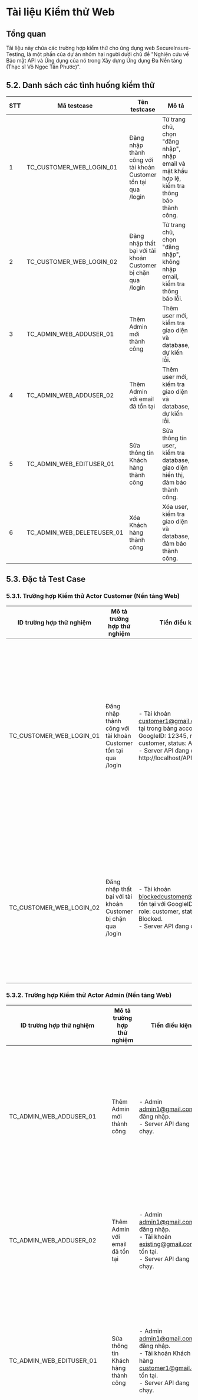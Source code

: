 # Tài liệu Kiểm thử Web

## Tổng quan
Tài liệu này chứa các trường hợp kiểm thử cho ứng dụng web SecureInsure-Testing, là một phần của dự án nhóm hai người dưới chủ đề "Nghiên cứu về Bảo mật API và Ứng dụng của nó trong Xây dựng Ứng dụng Đa Nền tảng (Thạc sĩ Võ Ngọc Tấn Phước)".

## 5.2. Danh sách các tình huống kiểm thử
| STT | Mã testcase           | Tên testcase                              | Mô tả                                                                 |
|-----|-----------------------|-------------------------------------------|----------------------------------------------------------------------|
| 1   | TC_CUSTOMER_WEB_LOGIN_01 | Đăng nhập thành công với tài khoản Customer tồn tại qua /login | Từ trang chủ, chọn "đăng nhập", nhập email và mật khẩu hợp lệ, kiểm tra thông báo thành công. |
| 2   | TC_CUSTOMER_WEB_LOGIN_02 | Đăng nhập thất bại với tài khoản Customer bị chặn qua /login | Từ trang chủ, chọn "đăng nhập", không nhập email, kiểm tra thông báo lỗi. |
| 3   | TC_ADMIN_WEB_ADDUSER_01  | Thêm Admin mới thành công                | Thêm user mới, kiểm tra giao diện và database, dự kiến lỗi.          |
| 4   | TC_ADMIN_WEB_ADDUSER_02  | Thêm Admin với email đã tồn tại          | Thêm user mới, kiểm tra giao diện và database, dự kiến lỗi.          |
| 5   | TC_ADMIN_WEB_EDITUSER_01 | Sửa thông tin Khách hàng thành công      | Sửa thông tin user, kiểm tra database, giao diện hiển thị, đảm bảo thành công. |
| 6   | TC_ADMIN_WEB_DELETEUSER_01 | Xóa Khách hàng thành công               | Xóa user, kiểm tra giao diện và database, đảm bảo thành công.        |

## 5.3. Đặc tả Test Case
### 5.3.1. Trường hợp Kiểm thử Actor Customer (Nền tảng Web)
| ID trường hợp thử nghiệm    | Mô tả trường hợp thử nghiệm                              | Tiền điều kiện                                                                 | Các bước kiểm tra                                                                 | Dữ liệu thử nghiệm                                                                                   | Kết quả mong đợi                                                                                           | Kết quả thực tế                                                                                           | Vượt qua/thất bại (P/F) |
|-----------------------------|----------------------------------------------------------|--------------------------------------------------------------------------------|-----------------------------------------------------------------------------------|-----------------------------------------------------------------------------------------------------|-----------------------------------------------------------------------------------------------------------|-----------------------------------------------------------------------------------------------------------|-------------------------|
| TC_CUSTOMER_WEB_LOGIN_01    | Đăng nhập thành công với tài khoản Customer tồn tại qua /login | - Tài khoản customer1@gmail.com tồn tại trong bảng account với GoogleID: 12345, role: customer, status: Active. <br> - Server API đang chạy tại http://localhost/API_Secu | 1. Truy cập trang chủ web (http://localhost:80/API_Security/design/pages/trangchu). <br> 2. Nhấn nút "Đăng nhập với Google". <br> 3. Nhập customer1@gmail.com và cấp quyền qua Google OAuth. <br> 4. Gửi yêu cầu POST đến /login với CSRF token và Google ID token. <br> 5. Kiểm tra phản hồi API và giao diện. | Request: POST /app_login <br> Header: Authorization: Bearer <Google_ID_Token>, X-CSRF-Token: <valid_csrf_token> <br> Body: { "GoogleID": "12345", "email": "customer1@gmail.com", "FullName": "Nguyen Van A", "access_token": "valid_access_token", "expires_at": "2025-06-01 12:00:00" } | Response: HTTP 200 OK, JSON { "status": "success", "token": "<JWT_token>", "message": "Đăng nhập thành công", "role": "customer", "status": "Active" }. <br> Giao diện chuyển sang dashboard Customer với các chức năng xem/sửa thông tin, gói bảo hiểm, hợp đồng. <br> Thông báo: "Đăng nhập thành công". | Response: HTTP 200 OK, JSON { "status": "success", "token": "<JWT_token>", "message": "Đăng nhập thành công", "role": "customer", "status": "Active" }. <br> Dashboard Customer hiển thị đúng. <br> Thông báo: "Đăng nhập thành công". | P |
| TC_CUSTOMER_WEB_LOGIN_02    | Đăng nhập thất bại với tài khoản Customer bị chặn qua /login | - Tài khoản blockedcustomer@gmail.com tồn tại với GoogleID: 67890, role: customer, status: Blocked. <br> - Server API đang chạy. | 1. Truy cập trang chủ web. <br> 2. Nhấn nút "Đăng nhập với Google". <br> 3. Nhập blockedcustomer@gmail.com. <br> 4. Gửi yêu cầu POST đến /login với CSRF token. <br> 5. Kiểm tra phản hồi API và giao diện. | Request: POST /app_login <br> Header: Authorization: Bearer <Google_ID_Token>, X-CSRF-Token: <valid_csrf_token> <br> Body: { "GoogleID": "67890", "email": "blockedcustomer@gmail.com", "FullName": "Nguyen Van B", "access_token": "valid_access_token", "expires_at": "2025-06-01 12:00:00" } | Response: HTTP 200 OK, JSON { "status": "success", "token": "<JWT_token>", "message": "Đăng nhập thành công", "role": "customer", "status": "Blocked" }. <br> Giao diện hiển thị thông báo lỗi: "Tài khoản bị chặn". <br> Vẫn ở trang đăng nhập. | Response: HTTP 200 OK, JSON { "status": "success", "token": "<JWT_token>", "message": "Đăng nhập thành công", "role": "customer", "status": "Blocked" }. <br> Thông báo lỗi hiển thị đúng. <br> Giao diện không chuyển. | P |

### 5.3.2. Trường hợp Kiểm thử Actor Admin (Nền tảng Web)
| ID trường hợp thử nghiệm    | Mô tả trường hợp thử nghiệm                              | Tiền điều kiện                                                                 | Các bước kiểm tra                                                                 | Dữ liệu thử nghiệm                                                                                   | Kết quả mong đợi                                                                                           | Kết quả thực tế                                                                                           | Vượt qua/thất bại (P/F) |
|-----------------------------|----------------------------------------------------------|--------------------------------------------------------------------------------|-----------------------------------------------------------------------------------|-----------------------------------------------------------------------------------------------------|-----------------------------------------------------------------------------------------------------------|-----------------------------------------------------------------------------------------------------------|-------------------------|
| TC_ADMIN_WEB_ADDUSER_01     | Thêm Admin mới thành công                               | - Admin admin1@gmail.com đã đăng nhập. <br> - Server API đang chạy.           | 1. Vào trang quản lý người dùng. <br> 2. Nhấn nút "Thêm Admin". <br> 3. Nhập thông tin người dùng mới. <br> 4. Nhấn "Lưu". <br> 5. Kiểm tra giao diện và bảng account, admin trong MySQL. | Email: newadmin@gmail.com <br> FullName: "Nguyen Van A" <br> Role: admin <br> Status: Active | Thông báo: "Thêm Admin thành công". <br> Bảng account và admin có bản ghi mới với email newadmin@gmail.com. <br> Danh sách người dùng trên giao diện cập nhật. | Thông báo: "Thêm Admin thành công". <br> Bảng account và admin có bản ghi mới. <br> Danh sách người dùng cập nhật đúng. | P |
| TC_ADMIN_WEB_ADDUSER_02     | Thêm Admin với email đã tồn tại                         | - Admin admin1@gmail.com đã đăng nhập. <br> - Tài khoản existing@gmail.com đã tồn tại. <br> - Server API đang chạy. | 1. Vào trang quản lý người dùng. <br> 2. Nhấn nút "Thêm Admin". <br> 3. Nhập thông tin với email đã tồn tại. <br> 4. Nhấn "Lưu". <br> 5. Kiểm tra giao diện và cơ sở dữ liệu. | Email: existing@gmail.com <br> FullName: "Nguyen Van B" <br> Role: admin <br> Status: Active | Thông báo lỗi: "Email đã tồn tại". <br> Cơ sở dữ liệu không có bản ghi mới. | Thông báo lỗi: "Email này đã được sử dụng cho tài khoản khác". <br> Cơ sở dữ liệu không thay đổi. | P |
| TC_ADMIN_WEB_EDITUSER_01    | Sửa thông tin Khách hàng thành công                     | - Admin admin1@gmail.com đã đăng nhập. <br> - Tài khoản Khách hàng customer1@gmail.com tồn tại. <br> - Server API đang chạy. | 1. Vào trang quản lý người dùng. <br> 2. Chọn Khách hàng customer1@gmail.com. <br> 3. Nhấn "Sửa". <br> 4. Cập nhật số điện thoại. <br> 5. Nhấn "Lưu". <br> 6. Kiểm tra giao diện và bảng account. | Email: customer1@gmail.com <br> Phone: "0987654321" | Thông báo: "Cập nhật thành công". <br> Bảng account cập nhật số điện thoại mới cho customer1@gmail.com. <br> Giao diện hiển thị thông tin đã cập nhật. | Thông báo: "Cập nhật thành công". <br> Bảng account cập nhật đúng số điện thoại. <br> Giao diện hiển thị thông tin mới. | P |
| TC_ADMIN_WEB_DELETEUSER_01  | Xóa Khách hàng thành công                               | - Admin admin1@gmail.com đã đăng nhập. <br> - Tài khoản Khách hàng customer2@gmail.com tồn tại. <br> - Server API đang chạy. | 1. Vào trang quản lý người dùng. <br> 2. Chọn Khách hàng customer2@gmail.com. <br> 3. Nhấn "Xóa". <br> 4. Xác nhận xóa. <br> 5. Kiểm tra giao diện và bảng account, customer. | Email: customer2@gmail.com | Thông báo: "Xóa thành công". <br> Bản ghi customer2@gmail.com bị xóa khỏi bảng account và customer. <br> Danh sách người dùng cập nhật. | Thông báo: "Xóa thành công". <br> Bản ghi bị xóa đúng. <br> Danh sách người dùng cập nhật. | P |

## 5.3.4. Trường hợp Kiểm thử Bảo mật API
| ID trường hợp thử nghiệm    | Mô tả trường hợp thử nghiệm                              | Tiền điều kiện                                                                 | Các bước kiểm tra                                                                 | Dữ liệu thử nghiệm                                                                                   | Kết quả mong đợi                                                                                           | Kết quả thực tế                                                                                           | Vượt qua/thất bại (P/F) |
|-----------------------------|----------------------------------------------------------|--------------------------------------------------------------------------------|-----------------------------------------------------------------------------------|-----------------------------------------------------------------------------------------------------|-----------------------------------------------------------------------------------------------------------|-----------------------------------------------------------------------------------------------------------|-------------------------|
| TC_Token_Stored_01          | Kiểm tra token trong thư mục tokens được mã hóa          | - Đăng nhập bằng Google OAuth với email tuchuc848@gmail.com. <br> - Thư mục tokens đã được tạo trong TaskManagerApp/tokens. | 1. Đăng nhập bằng Google OAuth với email tuchuc848@gmail.com. <br> 2. Mở thư mục C:\Users\PC\OneDrive - Industrial University of HoChiMinh City\Documents\NetBeansProjects\TaskManagerApp\tokens. <br> 3. Kiểm tra nội dung tệp StoredCredential. | Nội dung tệp StoredCredential là chuỗi mã hóa (dạng Base64, không đọc được trực tiếp). | - Response: {"error": "403 Forbidden - CSRF token missing or invalid"}. <br> - Bảng account không có bản ghi mới. | - Response: {"error": "403 Forbidden - CSRF token missing or invalid"}. <br> - Bảng account không có bản ghi mới. <br> - Log: " Invalid CSRF token ". | P (do thiếu CSRF token, đây là hành vi bảo mật mong đợi) |
| TC_API_Secu_01              | Gửi request POST tới /add để thêm người dùng mới nhưng không kèm theo csrf token. | - Token hợp lệ của admin (tuchuc34@gmail.com) đã được tạo. <br> - CSRF token chưa được gửi. <br> - Server API (http://localhost/API_Secu) đang chạy. | 1. Gửi request POST tới http://localhost/API_Secu/add với: <br> Header: Authorization: Bearer <auth_token>, Content-Type: application/json. <br> Body: {"email": "tuchuc34@gmail.com", "role": "customer", "status": "Active"}. <br> 4. Kiểm tra response và bảng account. | - email: tuchuc34@gmail.com <br> - token được cấp của user sau khi đăng nhập | - Response: {"error": "403 Forbidden - CSRF token missing or invalid"}. <br> - Bảng account không có bản ghi mới. | - Response: {"error": "403 Forbidden - CSRF token missing or invalid"}. <br> - Bảng account không có bản ghi mới. <br> - Log: " Invalid CSRF token ". | P (do thiếu CSRF token, đây là hành vi bảo mật mong đợi) |
| TC_API_Secu_02              | Gửi request POST tới /add có kèm csrf token hợp lệ.      | - Token hợp lệ của admin (tuchuc34@gmail.com) đã được tạo. <br> - CSRF token hợp lệ (csrf_token: "valid_token") được tạo từ server và gửi. <br> - Server API đang chạy. | 1. Gửi request POST tới http://localhost/API_Secu/add với: <br> Header: Authorization: Bearer <auth_token>, Content-Type: application/json, X-CSRF-Token: valid_token. <br> Body: {"email": "tuchuc34@gmail.com", "role": "customer", "status": "Active"}. <br> 2. Kiểm tra response và bảng account. | - Email: tuchuc34@gmail.com <br> - Auth Token <br> - Csrf token | - Response: {"status": "success", "message": "Thêm người dùng thành công"}. <br> - Bảng account chứa bản ghi mới: email: "tuchuc34@gmail.com", role: "customer", status: "Active". | - Response: {"status": "success", "message": "Thêm người dùng thành công"}. <br> - Bảng account chứa bản ghi: email: "tuchuc34@gmail.com", role: "customer", status: "Active". | P |
| TC_API_Secu_03              | Kiểm tra chống SQL Injection trên /AdminUpdate           | - User tuchuc848@gmail.com (admin) đã đăng nhập. <br> - Server API đang chạy. | 1. Gửi request POST tới http://localhost/API_Secu/AdminUpdate với dữ liệu đầu vào chứa mã độc: <br> Header: Authorization: Bearer <token>, Content-Type: application/json. <br> Body: {"email": "tuchuc848@gmail.com", "role": "' OR '1'='1", "status": "Active", "csrf_token": "<valid_csrf_token>"}. <br> 2. Kiểm tra response và database. | email: "tuchuc848@gmail.com", role: "' OR '1'='1", status: "Active", csrf_token: "<valid_csrf_token> | - Response: {"status": "success", "message": "Cập nhật thành công"}. <br> - Database không bị thay đổi bất thường (role không bị thay đổi thành giá trị bất hợp lệ). | - Response: {"status": "success", "message": "Cập nhật thành công"}. <br> - Database cập nhật đúng: role vẫn là "' OR '1'='1" (được xử lý như chuỗi, không phải mã SQL). | (Không ghi P/F, cần kiểm tra lại) |

## Công cụ Sử dụng
- Postman cho xác thực API.
- OWASP ZAP cho quét bảo mật.

## Kết quả
Chi tiết và ảnh chụp màn hình có sẵn trong `docs/Test_Reports/Test_Report.pdf` và `docs/Screenshots`.
